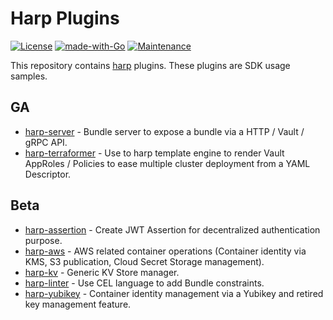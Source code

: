 # Harp Plugins

[![License](https://img.shields.io/badge/License-Apache%202.0-blue.svg)](https://opensource.org/licenses/Apache-2.0)
[![made-with-Go](https://img.shields.io/badge/Made%20with-Go-1f425f.svg)](http://golang.org)
[![Maintenance](https://img.shields.io/badge/Maintained%3F-yes-green.svg)](https://github.com/elastic/harp-plugins/graphs/commit-activity)

This repository contains [harp](https://github.com/elastic/harp) plugins. These
plugins are SDK usage samples.

## GA

* [harp-server](https://github.com/elastic/harp-plugins/tree/main/cmd/harp-server) - Bundle server to expose a bundle via a HTTP / Vault / gRPC API.
* [harp-terraformer](https://github.com/elastic/harp-plugins/tree/main/cmd/harp-terraformer) - Use to harp template engine to render Vault AppRoles / Policies to ease multiple cluster deployment from a YAML Descriptor.

## Beta

* [harp-assertion](https://github.com/elastic/harp-plugins/tree/main/cmd/harp-assertion) - Create JWT Assertion for decentralized authentication purpose.
* [harp-aws](https://github.com/elastic/harp-plugins/tree/main/cmd/harp-aws) - AWS related container operations (Container identity via KMS, S3 publication, Cloud Secret Storage management).
* [harp-kv](https://github.com/elastic/harp-plugins/tree/main/cmd/harp-kv) - Generic KV Store manager.
* [harp-linter](https://github.com/elastic/harp-plugins/tree/main/cmd/harp-linter) - Use CEL language to add Bundle constraints.
* [harp-yubikey](https://github.com/elastic/harp-plugins/tree/main/cmd/harp-yubikey) - Container identity management via a Yubikey and retired key management feature.
